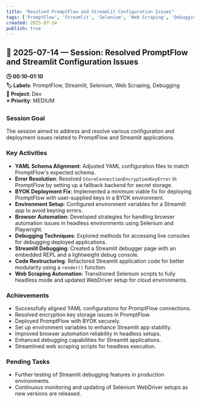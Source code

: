 ```yaml
---
title: "Resolved PromptFlow and Streamlit Configuration Issues"
tags: ['PromptFlow', 'Streamlit', 'Selenium', 'Web Scraping', 'Debugging']
created: 2025-07-14
publish: true
---
```


## 📅 2025-07-14 — Session: Resolved PromptFlow and Streamlit Configuration Issues

**🕒 00:10–01:10**  
**🏷️ Labels**: PromptFlow, Streamlit, Selenium, Web Scraping, Debugging  
**📂 Project**: Dev  
**⭐ Priority**: MEDIUM  


### Session Goal
The session aimed to address and resolve various configuration and deployment issues related to PromptFlow and Streamlit applications.

### Key Activities
- **YAML Schema Alignment**: Adjusted YAML configuration files to match PromptFlow's expected schema.
- **Error Resolution**: Resolved `StoreConnectionEncryptionKeyError` in PromptFlow by setting up a fallback backend for secret storage.
- **BYOK Deployment Fix**: Implemented a minimum viable fix for deploying PromptFlow with user-supplied keys in a BYOK environment.
- **Environment Setup**: Configured environment variables for a Streamlit app to avoid keyring errors.
- **Browser Automation**: Developed strategies for handling browser automation issues in headless environments using Selenium and Playwright.
- **Debugging Techniques**: Explored methods for accessing live consoles for debugging deployed applications.
- **Streamlit Debugging**: Created a Streamlit debugger page with an embedded REPL and a lightweight debug console.
- **Code Restructuring**: Refactored Streamlit application code for better modularity using a `render()` function.
- **Web Scraping Automation**: Transitioned Selenium scripts to fully headless mode and updated WebDriver setup for cloud environments.

### Achievements
- Successfully aligned YAML configurations for PromptFlow connections.
- Resolved encryption key storage issues in PromptFlow.
- Deployed PromptFlow with BYOK securely.
- Set up environment variables to enhance Streamlit app stability.
- Improved browser automation reliability in headless setups.
- Enhanced debugging capabilities for Streamlit applications.
- Streamlined web scraping scripts for headless execution.

### Pending Tasks
- Further testing of Streamlit debugging features in production environments.
- Continuous monitoring and updating of Selenium WebDriver setups as new versions are released.

